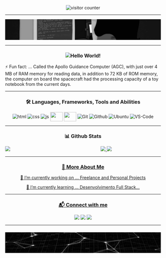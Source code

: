 <!-- This readme was created by Gabriel Coutinho - https://github.com/gabriel-079 -->

<div align="center">
    <img alt="visitor counter" src="https://visitor-badge.glitch.me/badge?page_id=gabriel-079.gabriel-079">
</div>

<hr>

<div align="center">
    <img src="one.gif" alt="gif" />
</div>

<hr>

<div>
    <h3 align="center"><img src="https://github.com/sciencepal/sciencepal/blob/master/assets/Hi.gif" width="29px">Hello
        World!</h3>
    <p>⚡ Fun fact: ... Called the Apollo Guidance Computer (AGC), with just over 4 MB of RAM memory for reading data,
        in addition to 72 KB of ROM memory, the computer on board the spacecraft had the processing capacity of a toy
        notebook from the current days.</p>
</div>

<hr>

<div align="center">
    <h3>🛠 Languages, Frameworks, Tools and Abilities</h3>
    <img align="center" alt="html" height="30" width="40"
        src="https://cdn.jsdelivr.net/gh/devicons/devicon/icons/html5/html5-original.svg">
    <img align="center" alt="css" height="30" width="40"
        src="https://cdn.jsdelivr.net/gh/devicons/devicon/icons/css3/css3-original.svg">
    <img align="center" alt="js" height="30" width="40"
        src="https://cdn.jsdelivr.net/gh/devicons/devicon/icons/javascript/javascript-original.svg">
    <img align="center" alt="" height="30" width="40"
        src="https://cdn.jsdelivr.net/gh/devicons/devicon/icons/dart/dart-original.svg">
    <img align="center" alt="" height="30" width="40"
        src="https://cdn.jsdelivr.net/gh/devicons/devicon/icons/flutter/flutter-original.svg">
    <img align="center" alt="Git" height="30" width="40"
        src="https://cdn.jsdelivr.net/gh/devicons/devicon/icons/git/git-original.svg">
    <img align="center" alt="Github" height="30" width="40"
        src="https://cdn.jsdelivr.net/gh/devicons/devicon/icons/github/github-original.svg">
    <img align="center" alt="Ubuntu" height="30" width="40"
        src="https://cdn.jsdelivr.net/gh/devicons/devicon/icons/ubuntu/ubuntu-plain.svg">
    <img align="center" alt="VS-Code" height="30" width="40"
        src="https://cdn.jsdelivr.net/gh/devicons/devicon/icons/vscode/vscode-original.svg">
</div>

<hr>

<div align="center">
    <h3>📊 Github Stats</h3>
    <img src='https://github.com/gabriel-079/gabriel-079/blob/main/octocat.gif' width='150' align='left'>
    <a href="https://github.com/gabriel-079">
        <img height="140em"
            src="https://github-readme-stats.vercel.app/api?username=gabriel-079&show_icons=true&theme=tokyonight&include_all_commits=true&count_private=true" />
        <img height="140em"
            src="https://github-readme-stats.vercel.app/api/top-langs/?username=gabriel-079&layout=compact&langs_count=7&theme=tokyonight" />
</div>

<hr>

<div align="center">
    <h3>🧐 More About Me</h3>
    <p>🔭 I’m currently working on ... Freelance and Personal Projects</p>
    <p>🌱 I’m currently learning ... Desenvolvimento Full Stack...</p>
</div>

<hr>

<div align="center">
    <h3>📬 Connect with me</h3>
    <a href="" target="_blank"><img
            src="https://img.shields.io/badge/Discord-7289DA?style=for-the-badge&logo=discord&logoColor=white"
            target="_blank"></a>
    <a href="mailto:"><img
            src="https://img.shields.io/badge/-Gmail-%23333?style=for-the-badge&logo=gmail&logoColor=white"
            target="_blank"></a>
    <a href="" target="_blank"><img
            src="https://img.shields.io/badge/-LinkedIn-%230077B5?style=for-the-badge&logo=linkedin&logoColor=white"
            target="_blank"></a>
</div>

<hr>

<div align="center">
    <h3></h3>
    <img src="two.gif" alt="gif" />
</div>

<!-- This readme was created by Gabriel Coutinho - https://github.com/gabriel-079 -->
